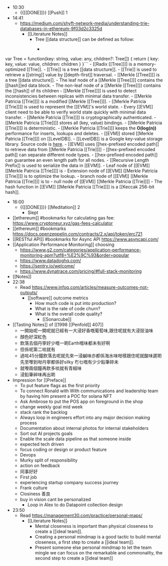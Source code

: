 - 10:30
    - {{[[DONE]]}} [[Push]] 1
- 14:41
    - https://medium.com/shyft-network-media/understanding-trie-databases-in-ethereum-9f03d2c3325d
        - [[Literature Notes]]
            - Tree [[data structure]] can be defined as follow:
                - ```javascript
var Tree = function(key: string, value: any, children?: Tree[]) {
  return {
    key: key,
    value: value,
    children: children
  }
}```
            - [[Radix [[Tree]]]] is a memory-optimized [[Trie]].
            - [[Trie]] is a tree [[data structure]].
            - [[Trie]] is used to retrieve a [[string]] value by [[depth-first]] traversal.
            - [[Merkle [[Tree]]]] is a tree [[data structure]].
            - The leaf node of a [[Merkle [[Tree]]]] contains the [[hash]]ed data block.
            - The non-leaf node of a [[Merkle [[Tree]]]] contains the [[hash]] of its children
            - [[Merkle [[Tree]]]] is used to detect inconsistencies between replicas with minimal data transfer.
            - [[Merkle Patricia [[Trie]]]] is a modified [[Merkle [[Tree]]]].
            - [[Merkle Patricia [[Trie]]]] is used to represent the [[EVM]]'s world state.
            - Every [[EVM]] client need to be able to verify world state quickly with minimal data transfer.
            - [[Merkle Patricia [[Trie]]]] is cryptographically authenticated.
            - [[Merkle Patricia [[Trie]]]] stores all (key, value) bindings.
            - [[Merkle Patricia [[Trie]]]] is deterministic.
            - [[Merkle Patricia [[Trie]]]] keeps the __O(log(n))__ performance for inserts, lookups and deletes.
            - [[EVM]] stored [[Merkle Patricia [[Trie]]]] on [[LevelDB]].
            - [[LevelDB]] is a Google key-value storage library. Source code is [here](https://github.com/google/leveldb).
            - [[EVM]] uses [[hex-prefixed encoded path]] to retrieve data from [[Merkle Patricia [[Trie]]]]
            - [[hex-prefixed encoded path]] can separate different node types.
            - [[hex-prefixed encoded path]] can guarantee an even length path for all nodes.
            - [[Recursive Length Prefix]] is used to serialize the data in [[EVM]].
            - Leaf node of [[EVM]] [[Merkle Patricia [[Trie]]]] is 
            - Extension node of [[EVM]] [[Merkle Patricia [[Trie]]]] is to optimize the lookup.
            - branch node of [[EVM]] [[Merkle Patricia [[Trie]]]] is to 
            - null node of [[EVM]] [[Merkle Patricia [[Trie]]]]
            - The hash function in [[EVM]] [[Merkle Patricia [[Trie]]]] is a [[Keccak 256-bit hash]].
- 16:00
    - {{[[DONE]]}} [[Meditation]] 2
        - Slept
- [[ethereum]] #bookmarks for calculating gas fee: https://www.cryptoneur.xyz/gas-fees-calculator
- [[ethereum]] #bookmarks https://docs.openzeppelin.com/contracts/2.x/api/token/erc721 
- [[RESTful API]] #bookmarks for Async API https://www.asyncapi.com/
- [[Application Performance Monitoring]] choosing
    - https://www.g2.com/categories/application-performance-monitoring-apm?utf8=%E2%9C%93&order=popular
    - https://www.datadoghq.com/
    - https://sentry.io/welcome/
    - https://www.dynatrace.com/pricing/#full-stack-monitoring
- [[Notes]]
- 22:38
    - Read https://www.infoq.com/articles/measure-outcomes-not-outputs/
        - [[software]] outcome metrics
            - How much code is put into production?
            - What is the rate of code churn?
            - What is the overall code quality?
                - [[Sonarcube]]
- [[Tasting Notes]] of [[1998 [[Penfold]] 407]]
    - 一開始呢一開呢就已經有一大浸好香嘅葡萄味,跟住呢就有大浸豉油味
    - 顏色好深紅色
    - 飲落去個丹寧好少嘅一啲Earth嘅味都未有好啊
    - 但係呢第二啖就有
    - 過咗45分鐘飲落去呢就先來一浸鹹味亦都係海水味咁樣跟住呢就酸味遲啲先至嚟到咁丹寧都係好silky 冇乜嘅有少少鉛筆碎未
    - 就嚟兩個鐘再飲多啖就有青椒味
    - 浸鉛筆綷味再出啲
- Impression for [[Preface]]
    - To put feature flags as the first priority
    - To connect Ronald with With communications and leadership team by having him present a POC for solana NFT
    - Ask Ambrose to put the POS app on foreground in the shop
    - change weekly goal mid week
    - stack rank the backlog
    - Always loop in engineers effort into any major decision making process
    - Documentation about internal photos for internal stakeholders
    - Sort out AI projects goals
    - Enable the scale data pipeline as that someone inside
    - expected tech driven
    - focus coding or design or product feature
    - Devops
    - Murky split of responsibility
    - action on feedback
    - 同事好好
    - First job
    - experiencing startup company success journey
    - Frank culture
    - Closiness 善良
    - buy in vision cant be personalized
        - Loop in Alex to do Datapoint collection design
- 23:50
    - Read https://management30.com/practice/personal-maps/
        - [[Literature Notes]]
            - Mental closeness is important than physical closeness to create a [[ideal team]].
            - Creating a personal mindmap is a good tactic to build mental closeness, a first step to create a [[ideal team]].
            - Present someone else personal mindmap to let the team mingle we can focus on the remarkable and commonality, the second step to create a [[ideal team]]
